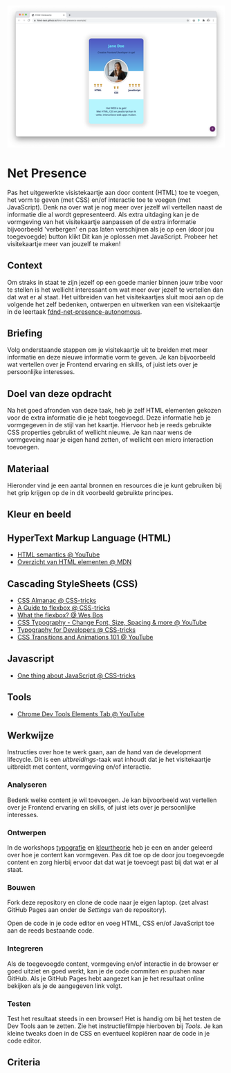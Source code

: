 ![Visitekaartje](VisitekaartjeChrome.png "Visitekaartje")

# Net Presence
Pas het uitgewerkte visistekaartje aan door content (HTML) toe te voegen, het vorm te geven (met CSS) en/of interactie toe te voegen (met JavaScript). Denk na over wat je nog meer over jezelf wil vertellen naast de informatie die al wordt gepresenteerd. Als extra uitdaging kan je de vormgeving van het visitekaartje aanpassen of de extra informatie bijvoorbeeld 'verbergen' en pas laten verschijnen als je op een (door jou toegevoegde) button klikt Dit kan je oplossen met JavaScript. Probeer het visitekaartje meer van jouzelf te maken!

## Context
Om straks in staat te zijn jezelf op een goede manier binnen jouw tribe voor te stellen is het wellicht interessant om wat meer over jezelf te vertellen dan dat wat er al staat. Het uitbreiden van het visitekaartjes sluit mooi aan op de volgende het zelf bedenken, ontwerpen en uitwerken van een visitekaartje in de leertaak [fdnd-net-presence-autonomous](https://github.com/fdnd-task/fdnd-net-presence-autonomous).

## Briefing
Volg onderstaande stappen om je visitekaartje uit te breiden met meer informatie en deze nieuwe informatie vorm te geven. Je kan bijvoorbeeld wat vertellen over je Frontend ervaring en skills, of juist iets over je persoonlijke interesses.

## Doel van deze opdracht
Na het goed afronden van deze taak, heb je zelf HTML elementen gekozen voor de extra informatie die je hebt toegevoegd. Deze informatie heb je vormgegeven in de stijl van het kaartje. Hiervoor heb je reeds gebruikte CSS properties gebruikt of wellicht nieuwe. Je kan naar wens de vormgeveing naar je eigen hand zetten, of wellicht een micro interaction toevoegen.

## Materiaal
Hieronder vind je een aantal bronnen en resources die je kunt gebruiken bij het grip krijgen op de in dit voorbeeld gebruikte principes.

## Kleur en beeld

## HyperText Markup Language (HTML)
- [HTML semantics @ YouTube](https://www.youtube.com/watch?v=n9T2B91hHRM)
- [Overzicht van HTML elementen @ MDN](https://developer.mozilla.org/nl/docs/Web/HTML/Element)

## Cascading StyleSheets (CSS)
- [CSS Almanac @ CSS-tricks](https://css-tricks.com/almanac/)
- [A Guide to flexbox @ CSS-tricks](https://css-tricks.com/snippets/css/a-guide-to-flexbox/)
- [What the flexbox? @ Wes Bos](https://flexbox.io/)
- [CSS Typography - Change Font, Size, Spacing & more @ YouTube](https://www.youtube.com/watch?v=RNakAX3rVVw)
- [Typography for Developers @ CSS-tricks](https://css-tricks.com/typography-for-developers/)
- [CSS Transitions and Animations 101 @ YouTube](https://www.youtube.com/watch?v=n9T2B91hHRM)

## Javascript
- [One thing about JavaScript @ CSS-tricks](https://css-tricks.com/video-screencasts/150-hey-designers-know-one-thing-javascript-recommend/)

## Tools
- [Chrome Dev Tools Elements Tab @ YouTube](https://www.youtube.com/watch?v=Z3HGJsNLQ1E)

## Werkwijze
Instructies over hoe te werk gaan, aan de hand van de development lifecycle. Dit is een *uitbreidings*-taak wat inhoudt dat je het visitekaartje uitbreidt met content, vormgeving en/of interactie. 

### Analyseren
Bedenk welke content je wil toevoegen. Je kan bijvoorbeeld wat vertellen over je Frontend ervaring en skills, of juist iets over je persoonlijke interesses. 

### Ontwerpen
In de workshops [typografie]() en [kleurtheorie]() heb je een en ander geleerd over hoe je content kan vormgeven. Pas dit toe op de door jou toegevoegde content en zorg hierbij ervoor dat dat wat je toevoegt past bij dat wat er al staat.

### Bouwen
Fork deze repository en clone de code naar je eigen laptop. (zet alvast GitHub Pages aan onder de *Settings* van de repository).

Open de code in je code editor en voeg HTML, CSS en/of JavaScript toe aan de reeds bestaande code. 

### Integreren
Als de toegevoegde content, vormgeving en/of interactie in de browser er goed uitziet en goed werkt, kan je de code commiten en pushen naar GitHub. Als je GitHub Pages hebt aangezet kan je het resultaat online bekijken als je de aangegeven link volgt.

### Testen
Test het resultaat steeds in een browser! Het is handig om bij het testen de Dev Tools aan te zetten. Zie het instructiefilmpje hierboven bij *Tools*. Je kan kleine tweaks doen in de CSS en eventueel kopiëren naar de code in je code editor.


## Criteria



